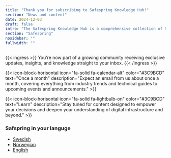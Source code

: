 ```yaml
---
title: "Thank you for subscribing to Safespring Knowledge Hub!"
section: "News and content"
date: 2024-12-03
draft: false
intro: "The Safespring Knowledge Hub is a comprehensive collection of Safespring's materials and resources, including webcasts, white papers, blogs, tech updates, and solution briefs."
section: "Safespring"
nosidebar: ""
fullwidth: ""
---
```


{{< ingress >}}
You’re now part of a growing community receiving exclusive updates, insights, and knowledge straight to your inbox. 
{{< /ingress >}}


{{< icon-block-horisontal icon="fa-solid fa-calendar-alt" color="#3C9BCD" text="Once a month" description="Expect an email from us about once a month, covering everything from industry trends and technical guides to upcoming events and announcements." >}}

{{< icon-block-horisontal icon="fa-solid fa-lightbulb-on" color="#3C9BCD" text="Learn" description="Stay tuned for content designed to empower your decisions and deepen your understanding of digital infrastructure and beyond." >}}

### Safspring in your languge

- [Swedish](/)
- [Norwegian](/no)
- [English](/en)
